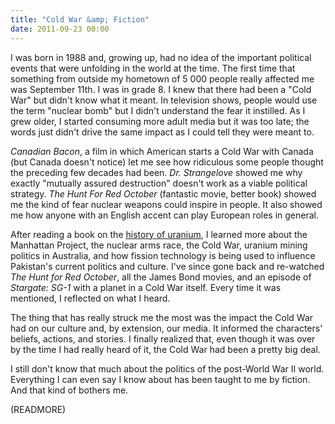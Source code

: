 ```yaml
---
title: "Cold War &amp; Fiction"
date: 2011-09-23 00:00
---
```


I was born in 1988 and, growing up, had no idea of the important political events that were unfolding in the world at the time. The first time that something from outside my hometown of 5 000 people really affected me was September 11th. I was in grade 8. I knew that there had been a "Cold War" but didn't know what it meant. In television shows, people would use the term "nuclear bomb" but I didn't understand the fear it instilled. As I grew older, I started consuming more adult media but it was too late; the words just didn't drive the same impact as I could tell they were meant to.

_Canadian Bacon_, a film in which American starts a Cold War with Canada (but Canada doesn't notice) let me see how ridiculous some people thought the&nbsp;preceding&nbsp;few decades had been. _Dr. Strangelove_&nbsp;showed me why exactly "mutually assured destruction" doesn't work as a viable political strategy.&nbsp;_The Hunt For Red October_&nbsp;(fantastic movie, better book) showed me the kind of fear nuclear weapons could inspire in people. It also showed me how anyone with an English accent can play European roles in general.

After reading a book on the [history of uranium](http://www.amazon.ca/Uranium-Tom-Zoellner/dp/0670020648/ref=sr_1_2?ie=UTF8&qid=1316780529&sr=8-2), I learned more about the Manhattan Project, the nuclear arms race, the Cold War, uranium mining politics in Australia, and how fission technology is being used to influence Pakistan's current politics and culture. I've since gone back and re-watched _The Hunt for Red October_, all the James Bond movies, and an episode of _Stargate: SG-1_&nbsp;with a planet in a Cold War itself. Every time it was mentioned, I reflected on what I heard.

The thing that has really struck me the most was the impact the Cold War had on our culture and, by extension, our media. It informed the characters' beliefs, actions, and stories. I finally realized that, even though it was over by the time I had really heard of it, the Cold War had been a pretty big deal.

I still don't know that much about the politics of the post-World War II world. Everything I can even say I know about has been taught to me by fiction. And that kind of bothers me.

(READMORE)
